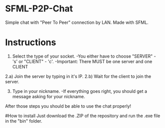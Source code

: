 # SFML-P2P-Chat
Simple chat with "Peer To Peer" connection by LAN. Made with SFML.

# Instructions
1. Select the type of your socket.
-You either have to choose "SERVER" - 's' or "CLIENT" - 'c'. 
-Important: There MUST be one server and one CLIENT

2.a) Join the server by typing in it's IP.
2.b) Wait for the client to join the server.

3. Type in your nickname.
-If everything goes right, you should get a message asking for your nickname.

After those steps you should be able to use the chat properly!

#How to install
Just download the .ZIP of the repository and run the .exe file in the "bin" folder.
